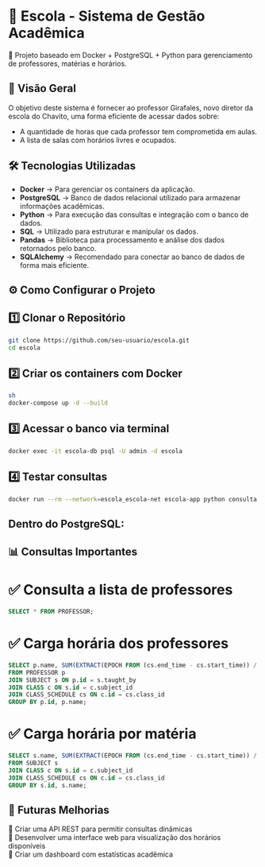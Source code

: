 # 🏫 Escola - Sistema de Gestão Acadêmica
🚀 Projeto baseado em Docker + PostgreSQL + Python para gerenciamento de professores, matérias e horários.

## 📌 Visão Geral
O objetivo deste sistema é fornecer ao professor Girafales, novo diretor da escola do Chavito, uma forma eficiente de acessar dados sobre:
- A quantidade de horas que cada professor tem comprometida em aulas.
- A lista de salas com horários livres e ocupados.

## 🛠 Tecnologias Utilizadas
- **Docker** → Para gerenciar os containers da aplicação.
- **PostgreSQL** → Banco de dados relacional utilizado para armazenar informações acadêmicas.
- **Python** → Para execução das consultas e integração com o banco de dados.
- **SQL** → Utilizado para estruturar e manipular os dados.
- **Pandas** → Biblioteca para processamento e análise dos dados retornados pelo banco.
- **SQLAlchemy** → Recomendado para conectar ao banco de dados de forma mais eficiente.

## ⚙️ Como Configurar o Projeto

## 1️⃣ Clonar o Repositório

```sh
git clone https://github.com/seu-usuario/escola.git
cd escola
```

## 2️⃣ Criar os containers com Docker

```sh
sh
docker-compose up -d --build
```

## 3️⃣ Acessar o banco via terminal

```sh
docker exec -it escola-db psql -U admin -d escola
```

## 4️⃣ Testar consultas

```sh
docker run --rm --network=escola_escola-net escola-app python consulta.py
```

## Dentro do PostgreSQL:

## 📊 Consultas Importantes

# ✅ Consulta a lista de professores
```sql
SELECT * FROM PROFESSOR;
```

# ✅ Carga horária dos professores

```sql
SELECT p.name, SUM(EXTRACT(EPOCH FROM (cs.end_time - cs.start_time)) / 3600) AS total_hours
FROM PROFESSOR p
JOIN SUBJECT s ON p.id = s.taught_by
JOIN CLASS c ON s.id = c.subject_id
JOIN CLASS_SCHEDULE cs ON c.id = cs.class_id
GROUP BY p.id, p.name;
```
# ✅ Carga horária por matéria

```sql
SELECT s.name, SUM(EXTRACT(EPOCH FROM (cs.end_time - cs.start_time)) / 3600) AS total_hours
FROM SUBJECT s
JOIN CLASS c ON s.id = c.subject_id
JOIN CLASS_SCHEDULE cs ON c.id = cs.class_id
GROUP BY s.id, s.name;
```

## 📝 Futuras Melhorias

🔹 Criar uma API REST para permitir consultas dinâmicas  
🔹 Desenvolver uma interface web para visualização dos horários disponíveis  
🔹 Criar um dashboard com estatísticas acadêmica  